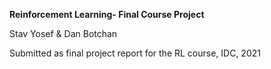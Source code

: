 **Reinforcement Learning- Final Course Project**

Stav Yosef & Dan Botchan

Submitted as final project report for the RL course, IDC, 2021
